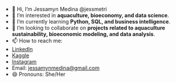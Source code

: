 - 👋 Hi, I’m Jessamyn Medina @jessmetri  
- 👀 I’m interested in **aquaculture, bioeconomy, and data science**.  
- 🌱 I’m currently learning **Python, SQL, and business intelligence**.  
- 💞️ I’m looking to collaborate on **projects related to aquaculture sustainability, bioeconomic modeling, and data analysis**.  
- 📫 How to reach me:
- [LinkedIn](https://www.linkedin.com/in/jessamyn-medina-triana-b96a53211/)
- [Kaggle](https://www.kaggle.com/jessamynmedina) 
- [Instagram](https://www.instagram.com/jessmetri.py/?hl=es-la)
- Email: jessamynmedina@gmail.com
- 😄 Pronouns: She/Her  

<!---
jessmetri/jessmetri is a ✨ special ✨ repository because its `README.md` (this file) appears on your GitHub profile.
You can click the Preview link to take a look at your changes.
--->
